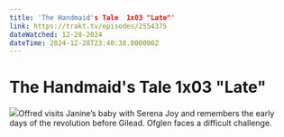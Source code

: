 ```yaml
---
title: 'The Handmaid's Tale  1x03 "Late"' 
link: https://trakt.tv/episodes/2554375
dateWatched: 12-28-2024
dateTime: 2024-12-28T23:40:38.000000Z
---
```

# The Handmaid's Tale  1x03 "Late"

![](https://walter-r2.trakt.tv/images/episodes/002/554/375/screenshots/thumb/5e66512b9e.jpg)Offred visits Janine’s baby with Serena Joy and remembers the early days of the revolution before Gilead. Ofglen faces a difficult challenge.